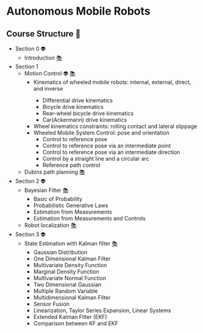 # Autonomous Mobile Robots
## Course Structure :space_invader:
    
- Section 0 :alien:	
    - Introduction [:books:](lectures/amr_introduction.pdf) 
- Section 1 
	- Motion Control :alien: [:books:](lectures/amr_motion.pdf) 
		<ul>
			<li>Kinematics of wheeled mobile robots: internal, external, direct, and inverse </li>
				<ul>
				<li>Differential drive kinematics</li>
				<li>Bicycle drive kinematics</li>
				<li>Rear-wheel bicycle drive kinematics</li>
				<li>Car(Ackermann) drive kinematics</li>
				</ul>
			<li>Wheel kinematics constraints: rolling contact  and lateral slippage </li>
			<li>Wheeled Mobile System Control: pose and orientation
				<ul>
				<li>Control to reference pose</li>
				<li>Control to reference pose via an intermediate point</li>
				<li>Control to reference pose via an intermediate direction</li>
				<li>Control by a straight line and a circular arc</li>
				<li>Reference path control</li>
				</ul>
			</li>
		</ul>
	- Dubins path planning [:books:](lectures/amr_dubins_path_planning.pdf) 
- Section 2 :alien:	
    - Bayesian Filter [:books: ](lectures/amr_bayesian_filter.pdf)  
	 	 <ul>
	      <li>Basic of Probability</li>
	      <li>Probabilistic Generative Laws</li>
	      <li>Estimation from Measurements</li>
	      <li>Estimation from Measurements and Controls</li>
	    </ul>
	- Robot localization   [:books: ](lectures/amr_robot_localization.pdf) 
- Section 3 :alien:
	- State Estimation with Kalman filter [:books:](lectures/amr_kalman_filter.pdf)
		<ul>
			<li> Gaussian Distribution</li>
			<li> One Dimensional Kalman Filter</li>
			<li> Multivariate Density Function</li>
			<li> Marginal Density Function</li>
			<li> Multivariate Normal Function</li>
			<li> Two Dimensional Gaussian</li>
			<li> Multiple Random Variable</li>
			<li> Multidimensional Kalman Filter</li>
			<li> Sensor Fusion</li>
			<li> Linearization, Taylor Series Expansion, Linear Systems</li>
			<li> Extended Kalman Filter (EKF)</li>
			<li> Comparison between KF and EKF</li>
		</ul>
